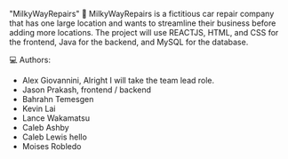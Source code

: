 "MilkyWayRepairs" 🚀
MilkyWayRepairs is a fictitious car repair company that has one large location and wants to streamline their business before adding more locations.
The project will use REACTJS, HTML, and CSS for the frontend, Java for the backend, and MySQL for the database.

💻 Authors: 
- Alex Giovannini, Alright I will take the team lead role.
- Jason Prakash, frontend / backend
- Bahrahn Temesgen
- Kevin Lai
- Lance Wakamatsu
- Caleb Ashby
- Caleb Lewis hello
- Moises Robledo